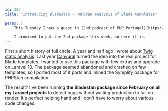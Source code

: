 ```yaml
---
id: 382
title: "Introducing Bladestan - PHPStan analysis of Blade templates"

perex: |
    This Tuesday I was a guest in [2nd podcast of PHP Portugal](https://twitter.com/VotrubaT/status/1639241043248836610) folks. It was fun as always and apart GPT questions, I got asked about the Laravel open-source packages like [Punchcard](https://github.com/tomasVotruba/punchcard).

    I promised to put the 2nd package this week, so here it is.
---
```


First a short history of full circle. A year and half ago I wrote about [Twig static analysis](/blog/stamp-static-analysis-of-templates/). Last year [Canvural](https://github.com/canvural) turned the idea into the real project for Blade templates. I wanted to use this package with few extras and upgrade on Laravel 10. The package seemed abandoned and crashed on few templates, so I ported most of it parts and inlined the Symplify package for PHPStan compilation.

The result? I've been running **the Bladestan package since February on all my Laravel projects** to detect bugs without waiting production to fail on render. It's perfect helping hand and I don't have to worry about various code changes.




